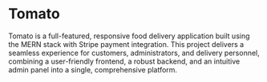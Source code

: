 # Tomato
Tomato is a full-featured, responsive food delivery application built using the MERN stack with Stripe payment integration. This project delivers a seamless experience for customers, administrators, and delivery personnel, combining a user-friendly frontend, a robust backend, and an intuitive admin panel into a single, comprehensive platform.
